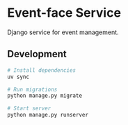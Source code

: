 # Event-face Service

Django service for event management.

## Development

```bash
# Install dependencies
uv sync

# Run migrations
python manage.py migrate

# Start server
python manage.py runserver